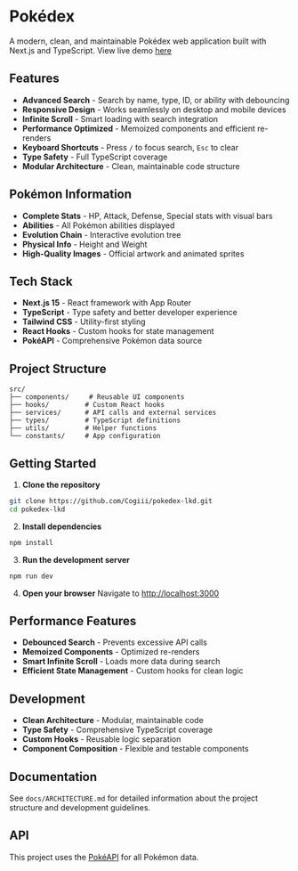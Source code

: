 # Pokédex

A modern, clean, and maintainable Pokédex web application built with Next.js and TypeScript.
View live demo [here](https://pokedex-lkd.vercel.app)

## Features

- **Advanced Search** - Search by name, type, ID, or ability with debouncing
- **Responsive Design** - Works seamlessly on desktop and mobile devices
- **Infinite Scroll** - Smart loading with search integration
- **Performance Optimized** - Memoized components and efficient re-renders
- **Keyboard Shortcuts** - Press `/` to focus search, `Esc` to clear
- **Type Safety** - Full TypeScript coverage
- **Modular Architecture** - Clean, maintainable code structure

## Pokémon Information

- **Complete Stats** - HP, Attack, Defense, Special stats with visual bars
- **Abilities** - All Pokémon abilities displayed
- **Evolution Chain** - Interactive evolution tree
- **Physical Info** - Height and Weight
- **High-Quality Images** - Official artwork and animated sprites

## Tech Stack

- **Next.js 15** - React framework with App Router
- **TypeScript** - Type safety and better developer experience  
- **Tailwind CSS** - Utility-first styling
- **React Hooks** - Custom hooks for state management
- **PokéAPI** - Comprehensive Pokémon data source

## Project Structure

```
src/
├── components/     # Reusable UI components
├── hooks/         # Custom React hooks  
├── services/      # API calls and external services
├── types/         # TypeScript definitions
├── utils/         # Helper functions
└── constants/     # App configuration
```

## Getting Started

1. **Clone the repository**
```bash
git clone https://github.com/Cogiii/pokedex-lkd.git
cd pokedex-lkd
```

2. **Install dependencies**
```bash
npm install
```

3. **Run the development server**
```bash
npm run dev
```

4. **Open your browser**
Navigate to [http://localhost:3000](http://localhost:3000)

## Performance Features

- **Debounced Search** - Prevents excessive API calls
- **Memoized Components** - Optimized re-renders
- **Smart Infinite Scroll** - Loads more data during search
- **Efficient State Management** - Custom hooks for clean logic

## Development

- **Clean Architecture** - Modular, maintainable code
- **Type Safety** - Comprehensive TypeScript coverage
- **Custom Hooks** - Reusable logic separation
- **Component Composition** - Flexible and testable components

## Documentation

See `docs/ARCHITECTURE.md` for detailed information about the project structure and development guidelines.

## API

This project uses the [PokéAPI](https://pokeapi.co/) for all Pokémon data.
